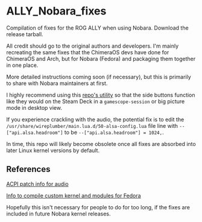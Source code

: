 # ALLY_Nobara_fixes
Compilation of fixes for the ROG ALLY when using Nobara. Download the release tarball.

All credit should go to the original authors and developers. I'm mainly recreating the same fixes that the ChimeraOS devs have done for ChimeraOS and Arch, but for Nobara (Fedora) and packaging them together in one place.

More detailed instructions coming soon (if necessary), but this is primarily to share with Nobara maintainers at first.

I highly recommend using this [repo's utility](https://github.com/Maclay74/steam-patch) so that the side buttons function like they would on the Steam Deck in a `gamescope-session` or big picture mode in desktop view.

If you experience crackling with the audio, the potential fix is to edit the `/usr/share/wireplumber/main.lua.d/50-alsa-config.lua` file line with `--["api.alsa.headroom"]` to be `--["api.alsa.headroom"] = 1024,`.

In time, this repo will likely become obsolete once all fixes are absorbed into later Linux kernel versions by default.

## **References**

[ACPI patch info for audio](https://asus-linux.org/wiki/cirrus-amps/)

[Info to compile custom kernel and modules for Fedora](https://fedoraproject.org/wiki/Building_a_custom_kernel)

Hopefully this isn't necessary for people to do for too long, if the fixes are included in future Nobara kernel releases.
